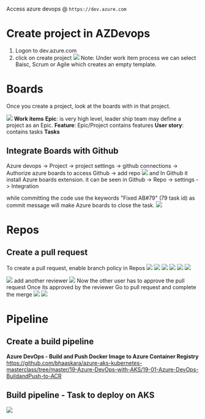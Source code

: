 Access azure devops @ `https://dev.azure.com`

# Create project in AZDevops
1. Logon to dev.azure.com
2. click on create project
![](Pasted%20image%2020220525203859.png)
Note: Under work item process we can select Baisc, Scrum or Agile which creates an empty template.

# Boards
Once you create a project, look at the boards with in that project.

![](Pasted%20image%2020220525204544.png)
**Work items**
**Epic**: is very high level, leader ship team may define a project as an Epic.
**Feature**: Epic/Project contains features
**User story**: contains tasks
**Tasks**

## Integrate Boards with Github
Azure devops -> Project -> project settings -> github connections -> Authorize azure boards to access Github -> add repo
![](Pasted%20image%2020220719160558.png)
and In Github it install Azure boards extension.
it can be seen in Github -> Repo -> settings -> Integration

while committing the code use the keywords "Fixed AB#79" (79 task id) as commit message will make Azure boards to close the task.
![](Pasted%20image%2020220719161206.png)


# Repos
## Create a pull request
To create a pull request, enable branch policy in Repos
![](Pasted%20image%2020220718230734.png)
![](Pasted%20image%2020220718230816.png)
![](Pasted%20image%2020220718230847.png)
![](Pasted%20image%2020220718231033.png)
![](Pasted%20image%2020220718231106.png)
![](Pasted%20image%2020220718231145.png)

![](Pasted%20image%2020220718231221.png)
add another reviewer
![](Pasted%20image%2020220718231321.png)
Now the other user has to approve the pull request
Once its approved by the reviewer
Go to pull request and complete the merge
![](Pasted%20image%2020220718231505.png)
![](Pasted%20image%2020220718231523.png)

# Pipeline
## Create a build pipeline
**Azure DevOps - Build and Push Docker Image to Azure Container Registry**
https://github.com/bhaaskara/azure-aks-kubernetes-masterclass/tree/master/19-Azure-DevOps-with-AKS/19-01-Azure-DevOps-BuildandPush-to-ACR

## Build pipeline - Task to deploy on AKS
![](Pasted%20image%2020220722210150.png)
